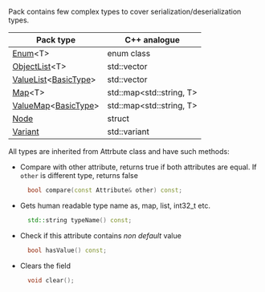 Pack contains few complex types to cover serialization/deserialization types.

| Pack type                                               | C++ analogue             |
| ------------------------------------------------------- | ------------------------ |
| [Enum](Enum-type.md)\<T\>                                  | enum class               |
| [ObjectList](ObjectList-type.md)\<T\>                      | std::vector<T>           |
| [ValueList](ValueList-type.md)\<[BasicType](Basic-types.md)\> | std::vector<BasicType>   |
| [Map](Map-type)\<T\>                                    | std::map<std::string, T> |
| [ValueMap](ValueMap-type.md)\<[BasicType](Basic-types.md)\>   | std::map<std::string, T> |
| [Node](Node.md)                                            | struct                   |
| [Variant](Variant.md)                                      | std::variant             |

All types are inherited from Attrbute class and have such methods:
* Compare with other attribute, returns true if both attributes are equal. If `other` is different type, returns false
  ```cpp
    bool compare(const Attribute& other) const;
  ```
* Gets human readable type name as, map, list, int32_t etc.
  ```cpp
    std::string typeName() const;
  ```
* Check if this attribute contains _non default_ value
  ```cpp
    bool hasValue() const;
  ```
* Clears the field
  ```cpp
    void clear();
  ```
